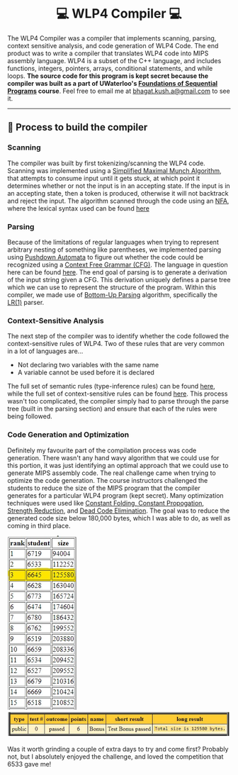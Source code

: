 <h1 align="center">💻 WLP4 Compiler 💻</h1>

The WLP4 Compiler was a compiler that implements scanning, parsing, context sensitive analysis, and code generation of WLP4 Code. The end product was to write a compiler that translates WLP4 code into MIPS assembly language. WLP4 is a subset of the C++ language, and includes functions, integers, pointers, arrays, conditional statements, and while loops.
**The source code for this program is kept secret because the compiler was built as a part of UWaterloo's <a href="https://student.cs.uwaterloo.ca/~cs241/">Foundations of Sequential Programs</a> course**. Feel free to email me at <a href="bhagat.kush.a@gmail.com">bhagat.kush.a@gmail.com</a> to see it.

---
## 🔧 Process to build the compiler
### Scanning
The compiler was built by first tokenizing/scanning the WLP4 code. Scanning was implemented using a <a href="https://en.wikipedia.org/wiki/Maximal_munch">Simplified Maximal Munch Algorithm</a>, that attempts to consume input until it gets stuck, at which point it determines whether or not the input is in an accepting state. If the input is in an accepting state, then a token is produced, otherwise it will not backtrack and reject the input. The algorithm scanned through the code using an <a href="https://en.wikipedia.org/wiki/Nondeterministic_finite_automaton">NFA</a>, where the lexical syntax used can be found <a href="https://student.cs.uwaterloo.ca/~cs241/wlp4/WLP4.html">here</a> <!-- A6 P1 -->

### Parsing
Because of the limitations of regular languages when trying to represent arbitrary nesting of something like parentheses, we implemented parsing using <a href="https://en.wikipedia.org/wiki/Pushdown_automaton">Pushdown Automata</a> to figure out whether the code could be recognized using a <a href="https://en.wikipedia.org/wiki/Context-free_grammar">Context Free Grammar (CFG)</a>. The language in question here can be found <a href="https://student.cs.uwaterloo.ca/~cs241/wlp4/WLP4.html">here</a>. The end goal of parsing is to generate a derivation of the input string given a CFG. This derivation uniquely defines a parse tree which we can use to represent the structure of the program. Within this compiler, we made use of <a href="https://en.wikipedia.org/wiki/Bottom-up_parsing">Bottom-Up Parsing</a> algorithm, specifically the <a href="https://en.wikipedia.org/wiki/Canonical_LR_parser">LR(1)</a> parser.

### Context-Sensitive Analysis
The next step of the compiler was to identify whether the code followed the context-sensitive rules of WLP4. Two of these rules that are very common in a lot of languages are...
- Not declaring two variables with the same name
- A variable cannot be used before it is declared

The full set of semantic rules (type-inference rules) can be found <a href="https://student.cs.uwaterloo.ca/~cs241/wlp4/typerules.pdf">here</a>, while the full set of context-sensitive rules can be found <a href="https://student.cs.uwaterloo.ca/~cs241/wlp4/WLP4.html">here</a>. This process wasn't too complicated, the compiler simply had to parse through the parse tree (built in the parsing section) and ensure that each of the rules were being followed.

### Code Generation and Optimization
Definitely my favourite part of the compilation process was code generation. There wasn't any hand wavy algorithm that we could use for this portion, it was just identifying an optimal approach that we could use to generate MIPS assembly code. The real challenge came when trying to optimize the code generation. The course instructors challenged the students to reduce the size of the MIPS program that the compiler generates for a particular WLP4 program (kept secret). Many optimization techniques were used like <a href="https://en.wikipedia.org/wiki/Constant_folding">Constant Folding, Constant Propogation</a>, <a href="https://en.wikipedia.org/wiki/Strength_reduction">Strength Reduction</a>, and <a href="https://en.wikipedia.org/wiki/Dead_code_elimination">Dead Code Elimination</a>. The goal was to reduce the generated code size below 180,000 bytes, which I was able to do, as well as coming in third place.

![Score Board](images/scoreboard-final.jpg)
![Marmoset](images/proof-final.jpg)

Was it worth grinding a couple of extra days to try and come first? Probably not, but I absolutely enjoyed the challenge, and loved the competition that 6533 gave me!
